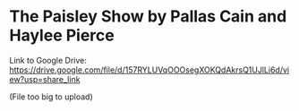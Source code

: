 # The Paisley Show by Pallas Cain and Haylee Pierce

Link to Google Drive: https://drive.google.com/file/d/157RYLUVqOOOsegXOKQdAkrsQ1UJlLi6d/view?usp=share_link 

(File too big to upload)
